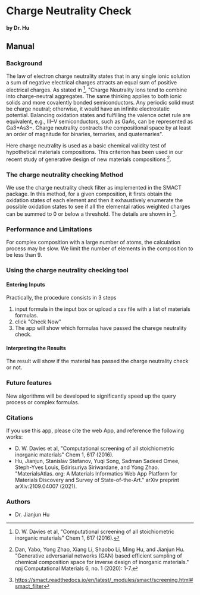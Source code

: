 # Charge Neutrality Check
#### by Dr. Hu

## Manual

### Background 

The law of electron charge neutrality states that in any single ionic solution a sum of negative electrical charges attracts an equal sum of positive electrical charges. As stated in [^3], "Charge Neutrality Ions tend to combine into charge-neutral aggregates. The same thinking applies to both ionic solids and more covalently bonded semiconductors. Any periodic solid must be charge neutral; otherwise, it would have an infinite electrostatic potential. Balancing oxidation states and fulfilling the valence octet rule are equivalent, e.g., III–V semiconductors, such as GaAs, can be represented as Ga3+As3−. Charge neutrality contracts the compositional space by at least an order of magnitude for binaries, ternaries, and quaternaries".


Here charge neutrality is used as a basic chemical validity test of hypothetical materials compositions. This criterion has been used in our recent study of generative design of new materials compositions [^2].


### The charge neutrality checking Method

We use the charge neutrality check filter as implemented in the SMACT package. In this method, for a given composition, it firsts obtain the oxidation states of each element and then it exhaustively enumerate the possible oxidation states to see if all the elemental ratios weighted charges can be summed to 0 or below a threshold. The details are shown in [^1]. 



### Performance and Limitations

For complex composition with a large number of atoms, the calculation process may be slow. We limit the number of elements in the composition to be less than 9. 

### Using the charge neutrality checking tool

#### Entering Inputs

Practically, the procedure consists in 3 steps

1. input formula in the input box or upload a csv file with a list of materials formulas.
2. click "Check Now"
3. The app will show which formulas have passed the charege neutrality check.

#### Interpreting the Results

The result will show if the material has passed the charge neutrality check or not.

### Future features

New algorithms will be developed to significantly speed up the query process or complex formulas.

### Citations

If you use this app, please cite the web App, and reference the following works:

- D. W. Davies et al, "Computational screening of all stoichiometric inorganic materials" Chem 1, 617 (2016).
- Hu, Jianjun, Stanislav Stefanov, Yuqi Song, Sadman Sadeed Omee, Steph-Yves Louis, Edirisuriya Siriwardane, and Yong Zhao. "MaterialsAtlas. org: A Materials Informatics Web App Platform for Materials Discovery and Survey of State-of-the-Art." arXiv preprint arXiv:2109.04007 (2021).


[^1]: https://smact.readthedocs.io/en/latest/_modules/smact/screening.html#smact_filter
[^2]: Dan, Yabo, Yong Zhao, Xiang Li, Shaobo Li, Ming Hu, and Jianjun Hu. "Generative adversarial networks (GAN) based efficient sampling of chemical composition space for inverse design of inorganic materials." npj Computational Materials 6, no. 1 (2020): 1-7.
[^3]:D. W. Davies et al, "Computational screening of all stoichiometric inorganic materials" Chem 1, 617 (2016).


### Authors

- Dr. Jianjun Hu


